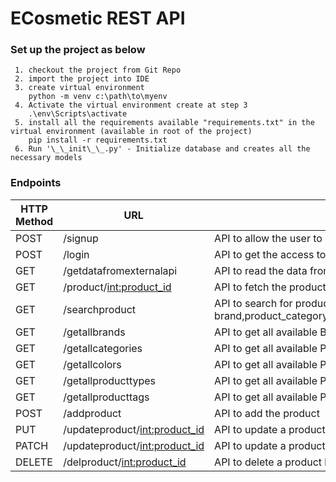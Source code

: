 # ECosmetic REST API

###  Set up the project as below
     1. checkout the project from Git Repo
     2. import the project into IDE 
     3. create virtual environment
        python -m venv c:\path\to\myenv
     4. Activate the virtual environment create at step 3
        .\env\Scripts\activate
     5. install all the requirements available "requirements.txt" in the virtual environment (available in root of the project)
        pip install -r requirements.txt
     6. Run '\_\_init\_\_.py' - Initialize database and creates all the necessary models
    
### Endpoints

|HTTP Method|  URL                                | Description                                        |
|-----------|-------------------------------------|----------------------------------------------------|
|  POST     |   /signup                           |API to allow the user to signup                     |
|  POST     |   /login                            |API to get the access token which allows user for accessing all the functionalities in ECosmetics|
|  GET      |   /getdatafromexternalapi           |API to read the data from external API i.e MakeupAPI|
|  GET      |   /product/<int:product_id>         |API to fetch the product based on product_id        |
|  GET      |   /searchproduct                    |API to search for product based on brand,product_category,product_type,price_greater_than,price_less_than,rating_greater_than,rating_less_than,product_tags|
|  GET      |   /getallbrands                     |API to get all available Brands                     |                 
|  GET      |   /getallcategories                 |API to get all available Product Categories         |
|  GET      |   /getallcolors                     |API to get all available Product Colors             |
|  GET      |   /getallproducttypes               |API to get all available Product Types              |
|  GET      |   /getallproducttags                |API to get all available Product Tags               |
|  POST     |   /addproduct                       |API to add the product                              |
|  PUT      |   /updateproduct/<int:product_id>   |API to update a product based on product_id. Updates all fields|
|  PATCH    |   /updateproduct/<int:product_id>   |API to update a product based on product_id. Updates required fields|
|  DELETE   |   /delproduct/<int:product_id>      |API to delete a product based on product_id         |
